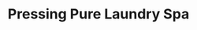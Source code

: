 ---
title: "Pressing Pure Laundry Spa"
url: /monaco/pressing-pure-laundry-spa/
shop: blanchisserie
---